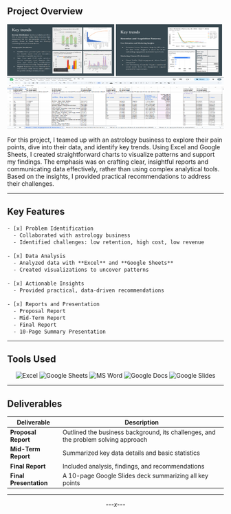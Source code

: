 ## Project Overview  

<div>
  <img src="/Deliverables/images/Screenshot 2025-04-27 064704.png" width="49.5%" height='120px' alt="Trend visualization_1">
  <img src="/Deliverables/images/Screenshot 2025-04-27 064716.png" width="49%" height='120px' alt="Trend visualization_2">
  <div>
  <img src="/Deliverables/images/Screenshot 2025-04-27 071520.png" width="100%" height='120px' alt="Data analysis in Excel">
  </div>  
</div>


For this project, I teamed up with an astrology business to explore their pain points, dive into their data, and identify key trends. Using Excel and Google Sheets, I created straightforward charts to visualize patterns and support my findings. The emphasis was on crafting clear, insightful reports and communicating data effectively, rather than using complex analytical tools. Based on the insights, I provided practical recommendations to address their challenges. 

---

## Key Features  
```
- [x] Problem Identification  
  - Collaborated with astrology business
  - Identified challenges: low retention, high cost, low revenue

- [x] Data Analysis  
  - Analyzed data with **Excel** and **Google Sheets**
  - Created visualizations to uncover patterns

- [x] Actionable Insights  
  - Provided practical, data-driven recommendations

- [x] Reports and Presentation  
  - Proposal Report
  - Mid-Term Report
  - Final Report
  - 10-Page Summary Presentation
```
---

## Tools Used  

<p align="center">
  <img src="https://img.shields.io/badge/Excel-217346?logo=microsoftexcel&logoColor=white" alt="Excel">
  <img src="https://img.shields.io/badge/Google%20Sheets-34A853?logo=googlesheets&logoColor=white" alt="Google Sheets">
  <img src="https://img.shields.io/badge/MS%20Word-2B579A?logo=microsoftword&logoColor=white" alt="MS Word">
  <img src="https://img.shields.io/badge/Google%20Docs-4285F4?logo=googledocs&logoColor=white" alt="Google Docs">
  <img src="https://img.shields.io/badge/Google%20Slides-F4B400?logo=googleslides&logoColor=white" alt="Google Slides">
</p>

---

## Deliverables  

| Deliverable | Description |
|------------|-------------|
| **Proposal Report** | Outlined the business background, its challenges, and the problem solving approach |
| **Mid-Term Report** | Summarized key data details and basic statistics |
| **Final Report** | Included analysis, findings, and recommendations |
| **Final Presentation** | A 10-page Google Slides deck summarizing all key points |

---

<div align="center">
  <em>---x---</em>
</div>
